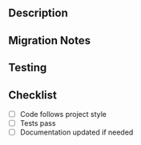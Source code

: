 ## Description
<!-- Describe the changes made in this PR -->

## Migration Notes
<!-- REQUIRED for changes to schema, auth, or Location resources -->
<!-- Include steps for data migration, breaking changes, or deployment considerations -->
<!-- If no migration needed, state "No migration required" -->

## Testing
<!-- Describe how these changes were tested -->

## Checklist
- [ ] Code follows project style
- [ ] Tests pass
- [ ] Documentation updated if needed